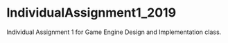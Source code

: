 # IndividualAssignment1_2019
Individual Assignment 1 for Game Engine Design and Implementation class.
